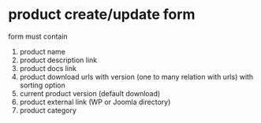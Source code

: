 # product create/update form

form must contain

1. product name
2. product description link
3. product docs link
4. product download urls with version (one to many relation with urls) with sorting option
5. current product version (default download)
6. product external link (WP or Joomla directory)
7. product category